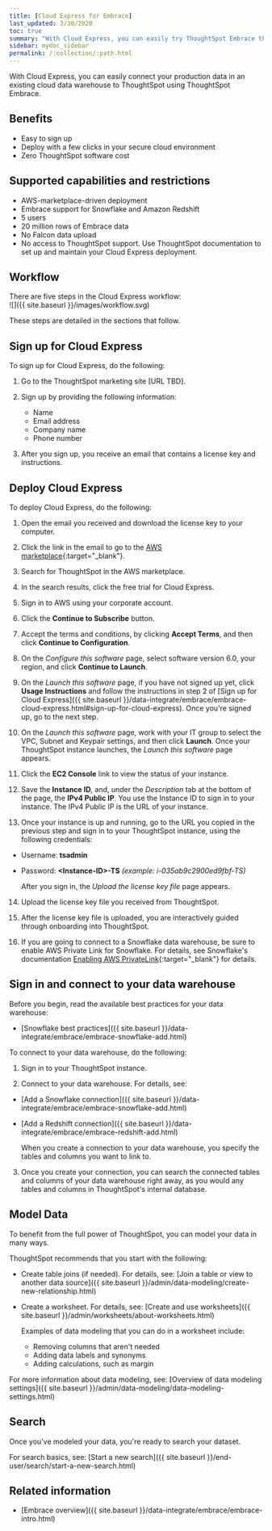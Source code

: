 ```yaml
---
title: [Cloud Express for Embrace]
last_updated: 3/30/2020
toc: true
summary: "With Cloud Express, you can easily try ThoughtSpot Embrace through a simple cloud-based deployment."
sidebar: mydoc_sidebar
permalink: /:collection/:path.html
---
```

With Cloud Express, you can easily connect your production data in an existing cloud data warehouse to ThoughtSpot using ThoughtSpot Embrace.  

## Benefits
- Easy to sign up
- Deploy with a few clicks in your secure cloud environment
- Zero ThoughtSpot software cost

## Supported capabilities and restrictions

- AWS-marketplace-driven deployment
- Embrace support for Snowflake and Amazon Redshift
- 5 users
- 20 million rows of Embrace data
- No Falcon data upload
- No access to ThoughtSpot support. Use ThoughtSpot documentation to set up and maintain your Cloud Express deployment.

## Workflow

There are five steps in the Cloud Express workflow:  
![]({{ site.baseurl }}/images/workflow.svg)

These steps are detailed in the sections that follow.

## Sign up for Cloud Express

To sign up for Cloud Express, do the following:

1. Go to the ThoughtSpot marketing site [URL TBD].

2. Sign up by providing the following information:
   - Name
   - Email address
   - Company name
   - Phone number
3. After you sign up, you receive an email that contains a license key and instructions.

## Deploy Cloud Express

To deploy Cloud Express, do the following:

1. Open the email you received and download the license key to your computer.

2. Click the link in the email to go to the [AWS marketplace](https://aws.amazon.com/marketplace){:target="_blank"}.

3. Search for ThoughtSpot in the AWS marketplace.

4. In the search results, click the free trial for Cloud Express.

5. Sign in to AWS using your corporate account.

6. Click the **Continue to Subscribe** button.

7. Accept the terms and conditions, by clicking **Accept Terms**, and then click **Continue to Configuration**.

8. On the _Configure this software_ page, select software version 6.0, your region, and click **Continue to Launch**.

9. On the _Launch this software_ page, if you have not signed up yet, click **Usage Instructions** and follow the instructions in step 2 of [Sign up for Cloud Express]({{ site.baseurl }}/data-integrate/embrace/embrace-cloud-express.html#sign-up-for-cloud-express). Once you're signed up, go to the next step.

10. On the _Launch this software_ page, work with your IT group to select the VPC, Subnet and Keypair settings, and then click **Launch**. Once your ThoughtSpot instance launches, the _Launch this software_ page appears.

11. Click the **EC2 Console** link to view the status of your instance.

12. Save the **Instance ID**, and, under the _Description_ tab at the bottom of the page, the **IPv4 Public IP**. You use the Instance ID to sign in to your instance. The IPv4 Public IP is the URL of your instance.

13. Once your instance is up and running, go to the URL you copied in the previous step and sign in to your ThoughtSpot instance, using the following credentials:
  - Username: **tsadmin**
  - Password: **\<Instance-ID>-TS** _(example: i-035ab9c2900ed9fbf-TS)_

    After you sign in, the _Upload the license key file_ page appears.

14. Upload the license key file you received from ThoughtSpot.

15. After the license key file is uploaded, you are interactively guided through onboarding into ThoughtSpot.

16. If you are going to connect to a Snowflake data warehouse, be sure to enable AWS Private Link for Snowflake. For details, see Snowflake's documentation [Enabling AWS PrivateLink](https://docs.snowflake.net/manuals/user-guide/admin-security-privatelink.html#enabling-aws-privatelink){:target="_blank"} for details.

## Sign in and connect to your data warehouse

Before you begin, read the available best practices for your data warehouse:
- [Snowflake best practices]({{ site.baseurl }}/data-integrate/embrace/embrace-snowflake-add.html)

To connect to your data warehouse, do the following:

1. Sign in to your ThoughtSpot instance.

2. Connect to your data warehouse. For details, see:
- [Add a Snowflake connection]({{ site.baseurl }}/data-integrate/embrace/embrace-snowflake-add.html)
- [Add a Redshift connection]({{ site.baseurl }}/data-integrate/embrace/embrace-redshift-add.html)  

    When you create a connection to your data warehouse, you specify the tables and columns you want to link to.

3. Once you create your connection, you can search the connected tables and columns of your data warehouse right away, as you would any tables and columns in ThoughtSpot's internal database.

## Model Data

To benefit from the full power of ThoughtSpot, you can model your data in many ways.

ThoughtSpot recommends that you start with the following:
- Create table joins (if needed). For details, see: [Join a table or view to another data source]({{ site.baseurl }}/admin/data-modeling/create-new-relationship.html)
- Create a worksheet. For details, see: [Create and use worksheets]({{ site.baseurl }}/admin/worksheets/about-worksheets.html)

  Examples of data modeling that you can do in a worksheet include:
  - Removing columns that aren't needed
  - Adding data labels and synonyms
  - Adding calculations, such as margin  

For more information about data modeling, see: [Overview of data modeling settings]({{ site.baseurl }}/admin/data-modeling/data-modeling-settings.html)

## Search

Once you've modeled your data, you're ready to search your dataset.

For search basics, see: [Start a new search]({{ site.baseurl }}/end-user/search/start-a-new-search.html)

## Related information

- [Embrace overview]({{ site.baseurl }}/data-integrate/embrace/embrace-intro.html)
